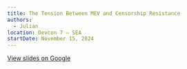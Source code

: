 ```yaml
---
title: The Tension Between MEV and Censorship Resistance
authors:
  - Julian
location: Devcon 7 — SEA
startDate: November 15, 2024
---
```


[View slides on Google](https://docs.google.com/presentation/d/1q6BQXCGubElt47T2cCMmisWZixsWRezzeO8I3FiONPU/view)

